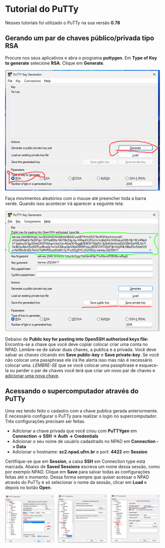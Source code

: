# Tutorial do PuTTy

Nesses tutoriais foi utilizado o PuTTy na sua versão **0.78**

## Gerando um par de chaves público/privada tipo RSA

Procure nos seus aplicativos e abra o programa **puttygen**.
Em **Type of Key to generate** selecione **RSA**. Clique em **Generate**.

![PuTTyGen](../assets/putty_tutorial/puttygen_before.png)

Faça movimentos aleatórios com o mouse até preencher toda a barra verde. Quando
isso acontecer irá aparecer a seguinte tela:

![PuTTyGen after](../assets/putty_tutorial/puttygen_after.png)

Debaixo de **Public key for pasting into OpenSSH authorized keys file:** Encontra-se
a chave que você deve copiar colocar criar uma conta no NPAD. Lembre-se de salvar duas chaves, a publica e a privada. Você deve salvar as chaves clicando em **Save public-key** e **Save private-key**. Se você não colocar uma passphrase ele irá lhe alerta isso mas não é necessário colocar uma. *LEMBRE-SE* que se você colocar uma passphrase e esquece-la ou perder o par de chaves você terá que criar um novo par de chaves e [adicionar uma nova chave](http://npad.ufrn.br/npad/chave).

## Acessando o supercomputador através do PuTTy

Uma vez tendo feito o cadastro com a chave publica gerada anteriormente.
É necessário configurar o PuTTy para realizar o login no supercomputador.
Três configurações precisam ser feitas.

- Adicionar a chave privada que você criou com **PuTTYgen** em **Connection -> SSH -> Auth -> Credentials**
- Adicionar o seu nome de usuário cadastrado no NPAD em **Connection -> Data**
- Adicionar o hostname: **sc2.npad.ufrn.br** e port: **4422** em **Session**

Certifique-se que em **Session**, a caixa **SSH** em Connection type está marcada.
Abaixo de **Saved Sessions** escreva um nome dessa sessão, como por exemplo NPAD.
Clique em **Save** para salvar todas as configurações feitas até o momento.
Dessa forma sempre que quiser acessar o NPAD através do PuTTy é só selecionar o
nome da sessão, clicar em **Load** e depois no botão **Open**.

![PuTTY Config Session](../assets/putty_tutorial/putty_config_session.png)
